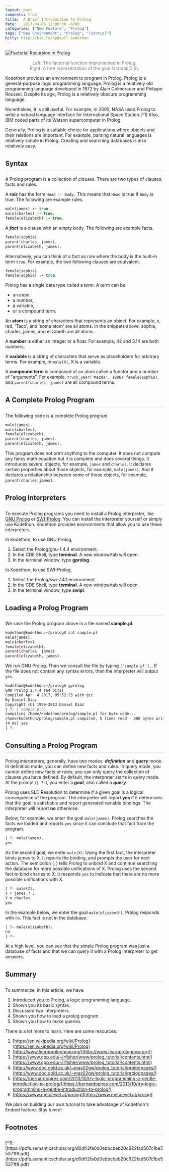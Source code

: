 ```yaml
---
layout: post
comments: true
title:  A Brief Introduction to Prolog
date:   2017-04-06 12:00:00 -0700
categories: ["New Feature", "Prolog"]
tags: ["New Environment", "Prolog", "Tutorial"]
bitly: http://bit.ly/2pQxuCl-kodethon
---
```


<img src="{{site.url}}{{site.baseurl}}/images/prolog_factorial.png" alt="Factorial Recursion in Prolog" class="img-fluid mx-auto d-block" style="border: 1px solid lightgrey"/>

<div style="text-align:center">
<p style="color: gray;margin-bottom:0px">Left: The factorial function implemented in Prolog.</p>
<p style="color: gray;margin-top:0px">Right: A tree representation of the goal factorial(3,6).</p>
</div>


<style>

	.section {
		margin-top:25px;
		margin-bottom:25px;
	}

	.section-header {
		margin-top:35px;
		padding-bottom: 10px;
		border-bottom:1px solid lightgrey;
	}


	.padding-top-bottom-10 {
		padding-top: 10px;
		padding-bottom: 10px;
	}

	.margin-top-bottom-20 {
		margin-top:20px;
		margin-bottom:20px;
	}

	.border-bottom-1 {
		border-bottom:1px solid lightgrey;
	}

	.kodethon-iframe {
		border:1px solid lightgrey;
	}
</style>



Kodethon provides an environment to program in Prolog.  Prolog is a
general-purpose logic programming language.  Prolog is a relatively old
programming language developed in 1972 by Alain Colmerauer and Philippe
Roussel.  Despite its age, Prolog is a relatively obscure programming language.



Nonetheless, it is still useful.  For example, in 2005, NASA used Prolog to
write a natural language interface for International Space Station.[^1]  Also,
IBM coded parts of its Watson supercomputer in Prolog.

Generally, Prolog is a suitable choice for applications where objects and their
relations are important.  For example, parsing natural languages is relatively
simple in Prolog.  Creating and searching databases is also relatively easy.

<h2 class="section-header">Syntax</h2>
A Prolog program is a collection of <em>clauses</em>.  There are two types of
clauses, facts and rules.

A <b><em>rule</em></b> has the form `Head :- Body.`  This means that `Head` is
true if `Body` is true. The following are example rules. 

```prolog
male(james) :- true.
male(charles) :- true.
female(elizabeth) :- true.
```

A <b><em>fact</em></b> is a clause with an empty body.  The following are example facts.
```prolog
female(sophia).
parent(charles, james).
parent(elizabeth, james).
```
Alternatively, you can think of a fact as rule where the body is the built-in term `true`. For example, the two following clauses are equivalent. 
```prolog
female(sophia).
female(sophia) :- true.
```
Prolog has a single data type called a <em>term</em>.  A term can be:
* an atom,
* a number,
* a variable,
* or a compound term.

An **atom** is a string of characters that represents an object.  For example,
x, red, 'Taco', and 'some atom' are all atoms.  In the snippets above, sophia, charles, james, and elizabeth are all atoms.

A **number** is either an integer or a float.  For example, 42 and 3.14 are both numbers.

A **variable** is a string of characters that serve as placeholders for arbitrary terms.  For example, in `male(X)`, X is a variable.

A **compound term** is composed of an atom called a functor and a number of "arguments".  For example, `truck_year('Mazda', 1986)`, `female(sophia)`, and `parent(charles, james)` are all compound terms.

<h2 class="section-header">A Complete Prolog Program</h2>

The following code is a complete Prolog program.  
```prolog
male(james).
male(charles).
female(elizabeth).
parent(charles, james).
parent(elizabeth, james).
```

This program does not print anything to the computer.  It does not compute any
fancy math equation but it is complete and does several things.  It introduces
several objects, for example, `james` and `charles`.  It declares certain
properties about those objects, for example, `male(james)`.  And it declares a
relationship between some of those objects, for example, `parent(charles,james)`.


<h2 class="section-header">Prolog Interpreters</h2>

To execute Prolog programs you need to install a Prolog interpreter, like <a
href="http://www.gprolog.org/">GNU Prolog</a> or <a
href="http://www.swi-prolog.org/">SWI-Prolog</a>. You can install the
interpreter yourself or simply use Kodethon.  Kodethon provides environments
that allow you to use these interpreters.

In Kodethon, to use GNU Prolog, 
1. Select the Prolog/gnu-1.4.4 environment.
2. In the CDE Shell, type <b>terminal</b>. A new window/tab will open.
3. In the terminal window, type <b>gprolog</b>.

In Kodethon, to use SWI-Prolog, 
1. Select the Prolog/swi-7.4.1 environment.
2. In the CDE Shell, type <b>terminal</b>. A new window/tab will open.
3. In the terminal window, type <b>swipl</b>.

<h2 class="section-header">Loading a Prolog Program</h2>

We save the Prolog program above in a file named <b>sample.pl</b>.
```bash
kodethon@kodethon:~/prolog$ cat sample.pl 
male(james).
male(charles).
female(elizabeth).
parent(charles, james).
parent(elizabeth, james).
```

We run GNU Prolog.  Then we consult the file by typing `['sample.pl'].`.
If the file does not contain any syntax errors, then the interpreter will output `yes`.
```bash
kodethon@kodethon:~/prolog$ gprolog
GNU Prolog 1.4.4 (64 bits)
Compiled Apr  4 2017, 05:52:23 with gcc
By Daniel Diaz
Copyright (C) 1999-2013 Daniel Diaz
| ?- ['sample.pl'].
compiling /home/kodethon/prolog/sample.pl for byte code...
/home/kodethon/prolog/sample.pl compiled, 5 lines read - 686 bytes written, 3 ms
(4 ms) yes
| ?- 
```

<h2 class="section-header">Consulting a Prolog Program</h2>

Prolog interpreters, generally, have two modes: <b><em>definition</em></b> and
<b><em>query</em></b> mode.  In definition mode, you can define new facts and
rules.  In query mode, you cannot define new facts or rules; you can only query
the collection of clauses you have defined. By default, the interpreter starts
in query mode.  At the prompt (`| ?-`), you enter a <b><em>goal</em></b>, also
called a <b><em>query</em></b>.  

Prolog uses SLD Resolution to determine if a given goal is a logical
consequence of the program.  The interpreter will report <b>yes</b> if it
determines that the goal is satisfiable and report generated variable bindings.
The interpreter will report <b>no</b> otherwise.


Below, for example, we enter the goal `male(james)`.  Prolog searches the facts
we loaded and reports `yes` since it can conclude that fact from the program.

```prolog 
| ?- male(james).  
yes 
```

As the second goal, we enter `male(X)`.  Using the first fact, the interpreter
binds james to X.  It reports the binding, and prompts the user for next
action.  The semicolon (`;`) tells Prolog to unbind X and continue searching
the database for more possible unifications of X.  Prolog uses the second fact
to bind charles to X.  It responds `yes` to indicate that there are no more
possible unifications with X.

```prolog 
| ?- male(X).  
X = james ? ; 
X = charles 
yes
```

In the example below, we enter the goal `male(elizabeth)`.  Prolog responds
with `no`.  This fact is not in the database. 
```prolog
| ?- male(elizabeth).
no
| ?- 
```

At a high level, you can see that the simple Prolog program was just a database
of facts and that we can query it with a Prolog interpreter to get answers.

<h2 class="section-header">Summary</h2>

To summarize, in this article, we have:
1. Introduced you to Prolog, a logic programming language.  
2. Shown you its basic syntax.
3. Discussed two interpreters.
4. Shown you how to load a prolog program.
5. Shown you how to make queries.

There is a lot more to learn.  Here are some resources:

1. [https://en.wikipedia.org/wiki/Prolog](https://en.wikipedia.org/wiki/Prolog)
2. [http://www.learnprolognow.org/](http://www.learnprolognow.org/)
3. [https://www.cpp.edu/~jrfisher/www/prolog_tutorial/contents.html](https://www.cpp.edu/~jrfisher/www/prolog_tutorial/contents.html)
4. [http://www.doc.gold.ac.uk/~mas02gw/prolog_tutorial/prologpages/](http://www.doc.gold.ac.uk/~mas02gw/prolog_tutorial/prologpages/)
5. [https://bernardopires.com/2013/10/try-logic-programming-a-gentle-introduction-to-prolog/](https://bernardopires.com/2013/10/try-logic-programming-a-gentle-introduction-to-prolog/)
6. [https://www.metalevel.at/prolog](https://www.metalevel.at/prolog)

We plan on building our own tutorial to take advatange of Kodethon's Embed feature.  Stay tuned!

<h2 class="section-header">Footnotes</h2>
[^1]: [https://pdfs.semanticscholar.org/d0df/2fa0d0ebbcbeb20c922fad507c1be55371f8.pdf](https://pdfs.semanticscholar.org/d0df/2fa0d0ebbcbeb20c922fad507c1be55371f8.pdf)
